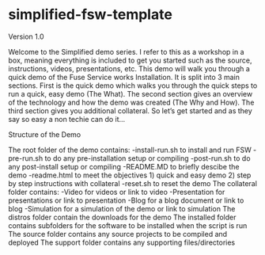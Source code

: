 simplified-fsw-template
=======================
Version 1.0

Welcome to the Simplified demo series. I refer to this as a workshop in a box, meaning everything is included to get you started such as the source, instructions, videos, presentations, etc. This demo will walk you through a quick demo of the Fuse Service works Installation. It is split into 3 main sections. First is the quick demo which walks you through the quick steps to run a quick, easy demo (The What). The second section gives an overview of the technology and how the demo was created (The Why and How). The third section gives you additional collateral. So let’s get started and as they say so easy a non techie can do it...

Structure of the Demo

The root folder of the demo contains:
-install-run.sh to install and run FSW
-pre-run.sh to do any pre-installation setup or compiling
-post-run.sh to do any post-install setup or compiling
-README.MD to briefly descibe the demo
-readme.html to meet the objectives 1) quick and easy demo 2) step by step instructions with collateral
-reset.sh to reset the demo
The collateral folder contains:
-Video for videos or link to video
-Presentation for presentations or link to presentation
-Blog for a blog document or link to blog
-Simulation for a simulation of the demo or link to simulation
The distros folder contain the downloads for the demo
The installed folder contains subfolders for the software to be installed when the script is run
The source folder contains any source projects to be compiled and deployed
The support folder contains any supporting files/directories
